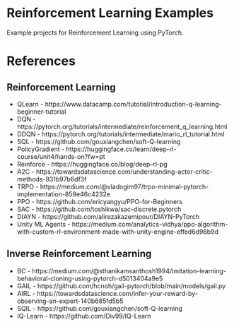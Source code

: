 <h1>Reinforcement Learning Examples</h1>

Example projects for Reinforcement Learning using PyTorch.

<h1>References</h1>

<h2>Reinforcement Learning</h2>

<ul>
    <li>QLearn - https://www.datacamp.com/tutorial/introduction-q-learning-beginner-tutorial</li>
    <li>DQN - https://pytorch.org/tutorials/intermediate/reinforcement_q_learning.html</li>
    <li>DDQN - https://pytorch.org/tutorials/intermediate/mario_rl_tutorial.html</li>
    <li>SQL - https://github.com/gouxiangchen/soft-Q-learning</li>
    <li>PolicyGradient - https://huggingface.co/learn/deep-rl-course/unit4/hands-on?fw=pt</li>
    <li>Reinforce - https://huggingface.co/blog/deep-rl-pg</li>
    <li>A2C - https://towardsdatascience.com/understanding-actor-critic-methods-931b97b6df3f</li>
    <li>TRPO - https://medium.com/@vladogim97/trpo-minimal-pytorch-implementation-859e46c4232e</li>
    <li>PPO - https://github.com/ericyangyu/PPO-for-Beginners</li>
    <li>SAC - https://github.com/toshikwa/sac-discrete.pytorch</li>
    <li>DIAYN - https://github.com/alirezakazemipour/DIAYN-PyTorch</li>
    <li>Unity ML Agents - https://medium.com/analytics-vidhya/ppo-algorithm-with-custom-rl-environment-made-with-unity-engine-effed6d98b9d</li>
</ul>

<h2> Inverse Reinforcement Learning </h2>
<ul>
    <li>BC - https://medium.com/@sthanikamsanthosh1994/imitation-learning-behavioral-cloning-using-pytorch-d5013404a9e5</li>
    <li>GAIL - https://github.com/hcnoh/gail-pytorch/blob/main/models/gail.py</li>
    <li>AIRL - https://towardsdatascience.com/infer-your-reward-by-observing-an-expert-140b685fd5b5</li>
    <li>SQIL - https://github.com/gouxiangchen/soft-Q-learning</li>
    <li>IQ-Learn - https://github.com/Div99/IQ-Learn</li>
</ul>

